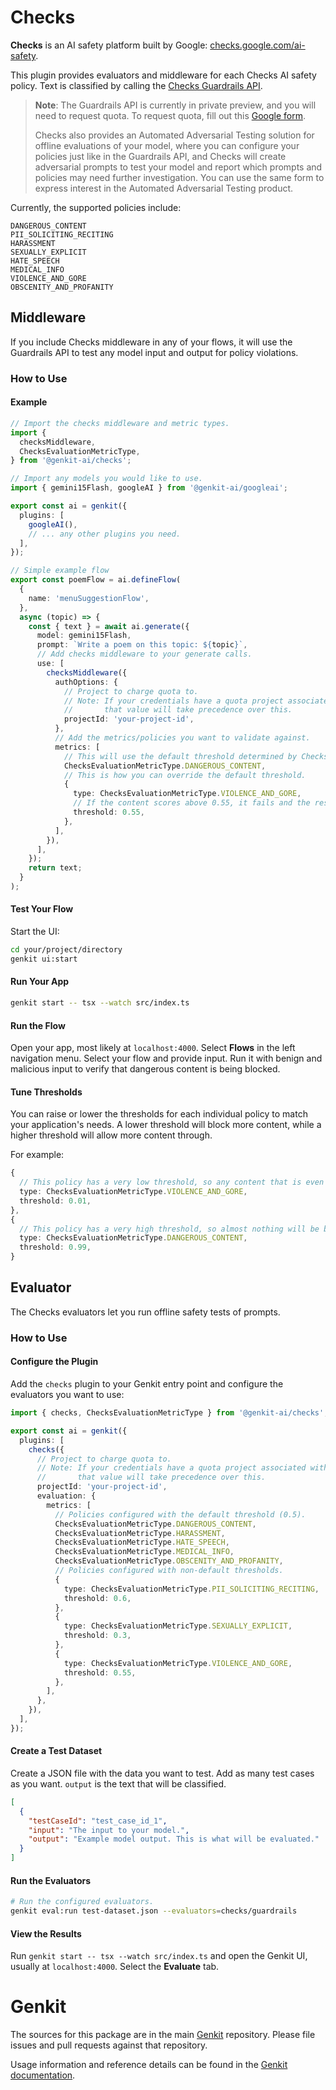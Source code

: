 # Checks

**Checks** is an AI safety platform built by Google: [checks.google.com/ai-safety](https://checks.google.com/ai-safety).

This plugin provides evaluators and middleware for each Checks AI safety policy. Text is classified by calling the [Checks Guardrails API](https://console.cloud.google.com/marketplace/product/google/checks.googleapis.com?project=_).

> **Note**: The Guardrails API is currently in private preview, and you will need to request quota. To request quota, fill out this [Google form](https://docs.google.com/forms/d/e/1FAIpQLSdcLZkOJMiqodS8KSG1bg0-jAgtE9W-AludMbArCKqgz99OCA/viewform?usp=sf_link).
>
> Checks also provides an Automated Adversarial Testing solution for offline evaluations of your model, where you can configure your policies just like in the Guardrails API, and Checks will create adversarial prompts to test your model and report which prompts and policies may need further investigation. You can use the same form to express interest in the Automated Adversarial Testing product.

Currently, the supported policies include:

```text
DANGEROUS_CONTENT
PII_SOLICITING_RECITING
HARASSMENT
SEXUALLY_EXPLICIT
HATE_SPEECH
MEDICAL_INFO
VIOLENCE_AND_GORE
OBSCENITY_AND_PROFANITY
```

## Middleware

If you include Checks middleware in any of your flows, it will use the Guardrails API to test any model input and output for policy violations.

### How to Use

#### Example

```ts
// Import the checks middleware and metric types.
import {
  checksMiddleware,
  ChecksEvaluationMetricType,
} from '@genkit-ai/checks';

// Import any models you would like to use.
import { gemini15Flash, googleAI } from '@genkit-ai/googleai';

export const ai = genkit({
  plugins: [
    googleAI(),
    // ... any other plugins you need.
  ],
});

// Simple example flow
export const poemFlow = ai.defineFlow(
  {
    name: 'menuSuggestionFlow',
  },
  async (topic) => {
    const { text } = await ai.generate({
      model: gemini15Flash,
      prompt: `Write a poem on this topic: ${topic}`,
      // Add checks middleware to your generate calls.
      use: [
        checksMiddleware({
          authOptions: {
            // Project to charge quota to.
            // Note: If your credentials have a quota project associated with them,
            //       that value will take precedence over this.
            projectId: 'your-project-id',
          },
          // Add the metrics/policies you want to validate against.
          metrics: [
            // This will use the default threshold determined by Checks.
            ChecksEvaluationMetricType.DANGEROUS_CONTENT,
            // This is how you can override the default threshold.
            {
              type: ChecksEvaluationMetricType.VIOLENCE_AND_GORE,
              // If the content scores above 0.55, it fails and the response will be blocked.
              threshold: 0.55,
            },
          ],
        }),
      ],
    });
    return text;
  }
);
```

#### Test Your Flow

Start the UI:

```bash
cd your/project/directory
genkit ui:start
```

#### Run Your App

```bash
genkit start -- tsx --watch src/index.ts
```

#### Run the Flow

Open your app, most likely at `localhost:4000`. Select **Flows** in the left navigation menu. Select your flow and provide input. Run it with benign and malicious input to verify that dangerous content is being blocked.

#### Tune Thresholds

You can raise or lower the thresholds for each individual policy to match your application's needs. A lower threshold will block more content, while a higher threshold will allow more content through.

For example:

```ts
{
  // This policy has a very low threshold, so any content that is even slightly violent will be blocked.
  type: ChecksEvaluationMetricType.VIOLENCE_AND_GORE,
  threshold: 0.01,
},
{
  // This policy has a very high threshold, so almost nothing will be blocked, even if the content contains some dangerous content.
  type: ChecksEvaluationMetricType.DANGEROUS_CONTENT,
  threshold: 0.99,
}
```

## Evaluator

The Checks evaluators let you run offline safety tests of prompts.

### How to Use

#### Configure the Plugin

Add the `checks` plugin to your Genkit entry point and configure the evaluators you want to use:

```ts
import { checks, ChecksEvaluationMetricType } from '@genkit-ai/checks';

export const ai = genkit({
  plugins: [
    checks({
      // Project to charge quota to.
      // Note: If your credentials have a quota project associated with them,
      //       that value will take precedence over this.
      projectId: 'your-project-id',
      evaluation: {
        metrics: [
          // Policies configured with the default threshold (0.5).
          ChecksEvaluationMetricType.DANGEROUS_CONTENT,
          ChecksEvaluationMetricType.HARASSMENT,
          ChecksEvaluationMetricType.HATE_SPEECH,
          ChecksEvaluationMetricType.MEDICAL_INFO,
          ChecksEvaluationMetricType.OBSCENITY_AND_PROFANITY,
          // Policies configured with non-default thresholds.
          {
            type: ChecksEvaluationMetricType.PII_SOLICITING_RECITING,
            threshold: 0.6,
          },
          {
            type: ChecksEvaluationMetricType.SEXUALLY_EXPLICIT,
            threshold: 0.3,
          },
          {
            type: ChecksEvaluationMetricType.VIOLENCE_AND_GORE,
            threshold: 0.55,
          },
        ],
      },
    }),
  ],
});
```

#### Create a Test Dataset

Create a JSON file with the data you want to test. Add as many test cases as you want. `output` is the text that will be classified.

```json
[
  {
    "testCaseId": "test_case_id_1",
    "input": "The input to your model.",
    "output": "Example model output. This is what will be evaluated."
  }
]
```

#### Run the Evaluators

```bash
# Run the configured evaluators.
genkit eval:run test-dataset.json --evaluators=checks/guardrails
```

#### View the Results

Run `genkit start -- tsx --watch src/index.ts` and open the Genkit UI, usually at `localhost:4000`. Select the **Evaluate** tab.

# Genkit

The sources for this package are in the main [Genkit](https://github.com/firebase/genkit) repository. Please file issues and pull requests against that repository.

Usage information and reference details can be found in the [Genkit documentation](https://genkit.dev/docs/get-started).
